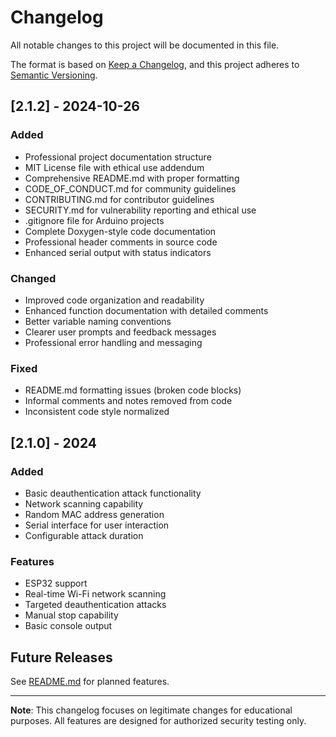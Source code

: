 # Changelog

All notable changes to this project will be documented in this file.

The format is based on [Keep a Changelog](https://keepachangelog.com/en/1.0.0/),
and this project adheres to [Semantic Versioning](https://semver.org/spec/v2.0.0.html).

## [2.1.2] - 2024-10-26

### Added
- Professional project documentation structure
- MIT License file with ethical use addendum
- Comprehensive README.md with proper formatting
- CODE_OF_CONDUCT.md for community guidelines
- CONTRIBUTING.md for contributor guidelines
- SECURITY.md for vulnerability reporting and ethical use
- .gitignore file for Arduino projects
- Complete Doxygen-style code documentation
- Professional header comments in source code
- Enhanced serial output with status indicators

### Changed
- Improved code organization and readability
- Enhanced function documentation with detailed comments
- Better variable naming conventions
- Clearer user prompts and feedback messages
- Professional error handling and messaging

### Fixed
- README.md formatting issues (broken code blocks)
- Informal comments and notes removed from code
- Inconsistent code style normalized

## [2.1.0] - 2024

### Added
- Basic deauthentication attack functionality
- Network scanning capability
- Random MAC address generation
- Serial interface for user interaction
- Configurable attack duration

### Features
- ESP32 support
- Real-time Wi-Fi network scanning
- Targeted deauthentication attacks
- Manual stop capability
- Basic console output

## Future Releases

See [README.md](README.md#-future-roadmap) for planned features.

---

**Note**: This changelog focuses on legitimate changes for educational purposes. All features are designed for authorized security testing only.
